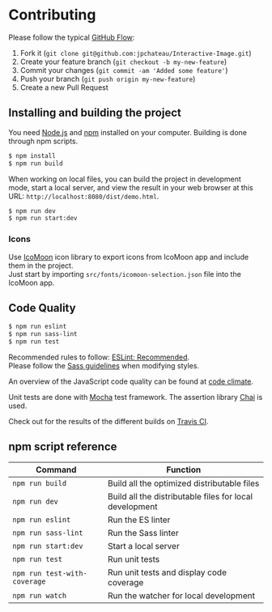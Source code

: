 # Contributing

Please follow the typical [GitHub Flow](https://guides.github.com/introduction/flow/):

1. Fork it (`git clone git@github.com:jpchateau/Interactive-Image.git`)
2. Create your feature branch (`git checkout -b my-new-feature`)
3. Commit your changes (`git commit -am 'Added some feature'`)
4. Push your branch (`git push origin my-new-feature`)
5. Create a new Pull Request

## Installing and building the project

You need [Node.js](https://nodejs.org/) and [npm](https://www.npmjs.com/) installed on your computer.
Building is done through npm scripts.

```sh
$ npm install
$ npm run build
```

When working on local files, you can build the project in development mode, start a local server, and view the result in
your web browser at this URL: `http://localhost:8080/dist/demo.html`.

```sh
$ npm run dev
$ npm run start:dev
```

### Icons

Use [IcoMoon](https://icomoon.io/) icon library to export icons from IcoMoon app and include them in the project.  
Just start by importing `src/fonts/icomoon-selection.json` file into the IcoMoon app.

## Code Quality

```sh
$ npm run eslint
$ npm run sass-lint
$ npm run test
```

Recommended rules to follow: [ESLint: Recommended](https://eslint.org/docs/rules/).  
Please follow the [Sass guidelines](https://sass-guidelin.es/) when modifying styles.

An overview of the JavaScript code quality can be found at [code climate](https://codeclimate.com/github/jpchateau/Interactive-Image).

Unit tests are done with [Mocha](https://mochajs.org/) test framework.
The assertion library [Chai](https://www.chaijs.com/) is used.

Check out for the results of the different builds on [Travis CI](https://travis-ci.org/jpchateau/Interactive-Image).

## npm script reference

| Command                      | Function                                                |
| ---------------------------- | ------------------------------------------------------- |
| `npm run build`              | Build all the optimized distributable files             |
| `npm run dev`                | Build all the distributable files for local development |
| `npm run eslint`             | Run the ES linter                                       |
| `npm run sass-lint`          | Run the Sass linter                                     |
| `npm run start:dev`          | Start a local server                                    |
| `npm run test`               | Run unit tests                                          |
| `npm run test-with-coverage` | Run unit tests and display code coverage                |
| `npm run watch`              | Run the watcher for local development                   |